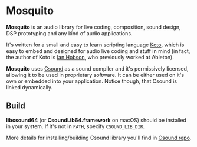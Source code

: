 Mosquito
===

**Mosquito** is an audio library for live coding, composition, sound design, DSP
prototyping and any kind of audio applications.

It's written for a small and easy to learn scripting language
[Koto](https://github.com/koto-lang/koto), which is easy to embed and designed
for audio live coding and stuff in mind (in fact, the author of Koto is 
[Ian Hobson](https://twitter.com/_hobson_), who previously worked at Ableton).

**Mosquito** uses [Csound](https://csound.com) as a sound compiler and it's
permissively licensed, allowing it to be used in proprietary software. It can be
either used on it's own or embedded into your application. Notice though, that
Csound is linked dynamically.




## Build

**libcsound64** (or **CsoundLib64.framework** on macOS) should be installed in
your system. If it's not in `PATH`, specify `CSOUND_LIB_DIR`.

More details for installing/building Csound library you'll find in 
[Csound repo](https://github.com/csound/csound).
